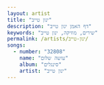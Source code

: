 ```yaml
---
layout: artist
title: "ינון טייב"
description: "דף האמן ינון טייב"
keywords: "שירים, מוזיקה, ינון טייב"
permalink: /artists/ינון-טייב/
songs:
  - number: "32808"
    name: "עושה שלום"
    album: "סינגלים"
    artist: "ינון טייב"
---
```

